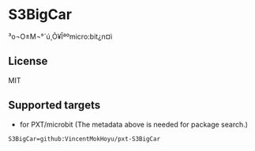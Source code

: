 # S3BigCar

³o¬O±M¬°´ú¸Õ¥Îªºmicro:bit¿n¤ì

## License

MIT

## Supported targets

* for PXT/microbit
(The metadata above is needed for package search.)

```package
S3BigCar=github:VincentMokHoyu/pxt-S3BigCar
```
